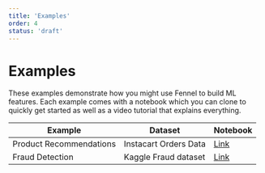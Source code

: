 ```yaml
---
title: 'Examples'
order: 4
status: 'draft'
---
```


# Examples

These examples demonstrate how you might use Fennel to build ML features. Each 
example comes with a notebook which you can clone to quickly get started as 
well as a video tutorial that explains everything.


| Example                 | Dataset               | Notebook          |
| ----------------------- | --------------------- | ----------------- |
| Product Recommendations | Instacart Orders Data | [Link](fennel.ai) |
| Fraud Detection         | Kaggle Fraud dataset  | [Link](fennel.ai) |